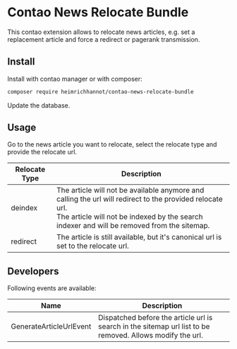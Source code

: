 # Contao News Relocate Bundle

This contao extension allows to relocate news articles, e.g. set a replacement article and force a redirect or pagerank transmission.


## Install

Install with contao manager or with composer: 

```bash
composer require heimrichhannot/contao-news-relocate-bundle
```

Update the database.

## Usage

Go to the news article you want to relocate, select the relocate type and provide the relocate url.

<table>
    <thead>
        <tr>
            <th>Relocate Type</th>
            <th>Description</th>
        </tr>
    </thead>
    <tbody>
        <tr>
            <td>deindex</td>
            <td>
                The article will not be available anymore and calling the url will redirect to the provided relocate url.<br>
                The article will not be indexed by the search indexer and will be removed from the sitemap.
            </td>
        </tr>
        <tr>
            <td>redirect</td>
            <td>The article is still available, but it's canonical url is set to the relocate url.</td>
        </tr>
</table>

## Developers

Following events are available:

| Name                    | Description                                                                                               |
|-------------------------|-----------------------------------------------------------------------------------------------------------|
| GenerateArticleUrlEvent | Dispatched before the article url is search in the sitemap url list to be removed. Allows modify the url. |
